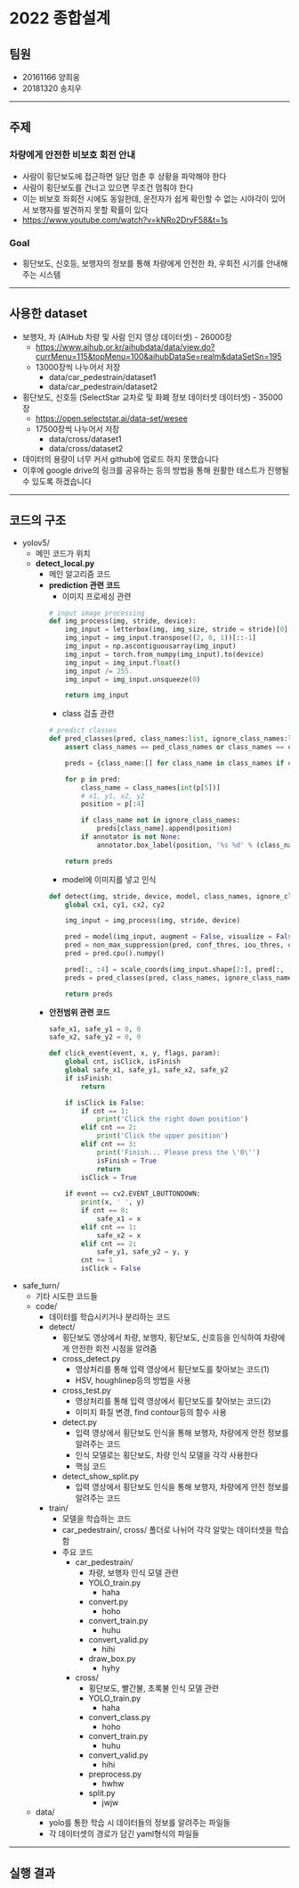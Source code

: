 # 2022 종합설계
## 팀원
* 20161166 양희웅
* 20181320 송지우
***
## 주제
### 차량에게 안전한 비보호 회전 안내
* 사람이 횡단보도에 접근하면 일단 멈춘 후 상황을 파악해야 한다
* 사람이 횡단보도를 건너고 있으면 무조건 멈춰야 한다
* 이는 비보호 좌회전 시에도 동일한데, 운전자가 쉽게 확인할 수 없는 시야각이 있어서 보행자를 발견하지 못할 확률이 있다
* https://www.youtube.com/watch?v=kNRo2DryF58&t=1s
### Goal
* 횡단보도, 신호등, 보행자의 정보를 통해 차량에게 안전한 좌, 우회전 시기를 안내해주는 시스템
***
## 사용한 dataset
* 보행자, 차 (AIHub 차량 및 사람 인지 영상 데이터셋) - 26000장
    * https://www.aihub.or.kr/aihubdata/data/view.do?currMenu=115&topMenu=100&aihubDataSe=realm&dataSetSn=195
    * 13000장씩 나누어서 저장
        * data/car_pedestrain/dataset1
        * data/car_pedestrain/dataset2
* 횡단보도, 신호등 (SelectStar 교차로 및 화폐 정보 데이터셋 데이터셋) - 35000장
    * https://open.selectstar.ai/data-set/wesee
    * 17500장씩 나누어서 저장
        * data/cross/dataset1
        * data/cross/dataset2
* 데이터의 용량이 너무 커서 github에 업로드 하지 못했습니다
* 이후에 google drive의 링크를 공유하는 등의 방법을 통해 원활한 테스트가 진행될 수 있도록 하겠습니다
***
## 코드의 구조
* yolov5/
    * 메인 코드가 위치
    * **detect_local.py**
        * 메인 알고리즘 코드
        * **prediction 관련 코드**
            * 이미지 프로세싱 관련
            ``` python
            # input image processing
            def img_process(img, stride, device):
                img_input = letterbox(img, img_size, stride = stride)[0]
                img_input = img_input.transpose((2, 0, 1))[::-1]
                img_input = np.ascontiguousarray(img_input)
                img_input = torch.from_numpy(img_input).to(device)
                img_input = img_input.float()
                img_input /= 255.
                img_input = img_input.unsqueeze(0)

                return img_input
            ```
            * class 검출 관련
            ``` python
            # predict classes
            def pred_classes(pred, class_names:list, ignore_class_names:list, annotator, colors)->dict:
                assert class_names == ped_class_names or class_names == cross_class_names, 'given class names are not allowed'

                preds = {class_name:[] for class_name in class_names if class_name not in ignore_class_names}

                for p in pred:
                    class_name = class_names[int(p[5])]
                    # x1, y1, x2, y2
                    position = p[:4]

                    if class_name not in ignore_class_names:
                        preds[class_name].append(position)
                    if annotator is not None:
                        annotator.box_label(position, '%s %d' % (class_name, float(p[4]) * 100), color=colors[int(p[5])])

                return preds
            ```
            * model에 이미지를 넣고 인식
            ``` python
            def detect(img, stride, device, model, class_names, ignore_class_names, colors, annotator=None):
                global cx1, cy1, cx2, cy2

                img_input = img_process(img, stride, device)

                pred = model(img_input, augment = False, visualize = False)[0]
                pred = non_max_suppression(pred, conf_thres, iou_thres, classes, agnostic_nms, max_det = max_det)[0]
                pred = pred.cpu().numpy()

                pred[:, :4] = scale_coords(img_input.shape[2:], pred[:, :4], img.shape).round()
                preds = pred_classes(pred, class_names, ignore_class_names, annotator, colors)

                return preds
            ```
        * **안전범위 관련 코드**
            ``` python
            safe_x1, safe_y1 = 0, 0
            safe_x2, safe_y2 = 0, 0

            def click_event(event, x, y, flags, param):
                global cnt, isClick, isFinish
                global safe_x1, safe_y1, safe_x2, safe_y2
                if isFinish:
                    return

                if isClick is False:
                    if cnt == 1:
                        print('Click the right down position')
                    elif cnt == 2:
                        print('Click the upper position')
                    elif cnt == 3:
                        print('Finish... Please press the \'0\'')
                        isFinish = True
                        return
                    isClick = True
                
                if event == cv2.EVENT_LBUTTONDOWN:
                    print(x, ' ', y)
                    if cnt == 0:
                        safe_x1 = x
                    elif cnt == 1:
                        safe_x2 = x
                    elif cnt == 2:
                        safe_y1, safe_y2 = y, y
                    cnt += 1
                    isClick = False
            ```
* safe_turn/
    * 기타 시도한 코드들
    * code/
        * 데이터를 학습시키거나 분리하는 코드
        * detect/
            * 횡단보도 영상에서 차량, 보행자, 횡단보도, 신호등을 인식하여 차량에게 안전한 회전 시점을 알려줌
            * cross_detect.py
                * 영상처리를 통해 입력 영상에서 횡단보도를 찾아보는 코드(1)
                * HSV, houghlinep등의 방법을 사용
            * cross_test.py
                * 영상처리를 통해 입력 영상에서 횡단보도를 찾아보는 코드(2)
                * 이미지 화질 변경, find contour등의 함수 사용
            * detect.py
                * 입력 영상에서 횡단보도 인식을 통해 보행자, 차량에게 안전 정보를 알려주는 코드
                * 인식 모델로는 횡단보도, 차량 인식 모델을 각각 사용한다
                * 핵심 코드
            * detect_show_split.py
                * 입력 영상에서 횡단보도 인식을 통해 보행자, 차량에게 안전 정보를 알려주는 코드
        * train/
            * 모델을 학습하는 코드
            * car_pedestrain/, cross/ 폴더로 나뉘어 각각 알맞는 데이터셋을 학습함
            * 주요 코드
                * car_pedestrain/
                    * 차량, 보행자 인식 모델 관련
                    * YOLO_train.py
                        * haha
                    * convert.py
                        * hoho
                    * convert_train.py
                        * huhu
                    * convert_valid.py
                        * hihi
                    * draw_box.py
                        * hyhy
                * cross/
                    * 횡단보도, 빨간불, 초록불 인식 모델 관련
                    * YOLO_train.py
                        * haha
                    * convert_class.py
                        * hoho
                    * convert_train.py
                        * huhu
                    * convert_valid.py
                        * hihi
                    * preprocess.py
                        * hwhw
                    * split.py
                        * jwjw
    * data/
        * yolo를 통한 학습 시 데이터들의 정보를 알려주는 파일들
        * 각 데이터셋의 경로가 담긴 yaml형식의 파일들
***
## 실행 결과
